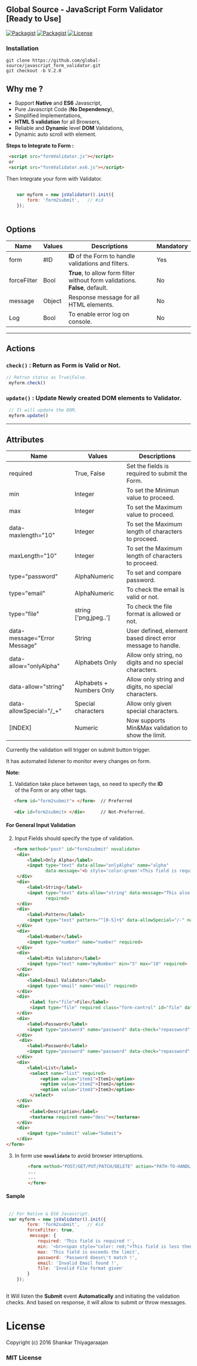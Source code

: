 ## Global Source - JavaScript Form Validator [Ready to Use] 


[![Packagist](https://img.shields.io/badge/JavaScript-Core-brightgreen.svg)](https://github.com/global-source/javascript_form_validator) [![Packagist](https://img.shields.io/badge/JavaScript-ES6-green.svg)](https://github.com/global-source/javascript_form_validator)  [![License](https://img.shields.io/badge/Build-V.2.0-blue.svg)](https://github.com/shankarThiyagaraajan/PHP_Migration/blob/master/LICENSE)


### Installation 

    git clone https://github.com/global-source/javascript_form_validator.git
    git checkout -b V.2.0

    
## Why me ?

  * Support **Native** and **ES6** Javascript,
  * Pure Javascript Code (**No Dependency**),
  * Simplified Implementations,
  * **HTML 5 validation** for all Browsers,
  * Reliable and **Dynamic** level **DOM** Validations,
  * Dynamic auto scroll with element.


**Steps to Integrate to Form :**

```html        
 <script src="formValidator.js"></script>
 or
 <script src="formValidator.es6.js"></script>
```

Then Integrate your form with Validator.

```javascript
    
    var myform = new jsValidator().init({
        form: 'form2submit',   // #id
    });
    
```
             

## Options

| Name        | Values          | Descriptions                                                                  | Mandatory |
| ----------- | --------------- | ----------------------------------------------------------------------------- | --------- |
| form        | #ID             | **ID** of the Form to  handle validations and filters.                        |    Yes    |
| forceFilter | Bool            | **True**, to allow form filter without form validations. **False**, default.  |    No     |
| message     | Object          | Response message for all HTML elements.                                       |    No     |
| Log         | Bool            | To enable error log on console.                                               |    No     |

---

## Actions

### `check()` : Return as Form is Valid or Not.

```javascript
// Retrun status as True|False.
 myform.check() 
```

### `update()` : Update Newly created DOM elements to Validator.

```javascript
 // It will update the DOM.
 myform.update() 
```
---

## Attributes

| Name              | Values          | Descriptions                                                                 |
| ----------------- | --------------- | ---------------------------------------------------------------------------- |
| required          |  True, False    | Set the fields is required to submit the Form.                               |
| min               |  Integer        | To set the Minimun value to proceed.                          |
| max               |  Integer        | To set the Maximum value to proceed.                          |
| data-maxlength="10" |  Integer        | To set the Maximum length of characters to proceed.                          |
| maxLength="10"     |  Integer        | To set the Maximum length of characters to proceed.                          |
| type="password"    |  AlphaNumeric   | To set and compare password.                                                 |
| type="email"       |  AlphaNumeric   | To check the email is valid or not.                                          |
| type="file"       |  string ['png,jpeg..']   | To check the file format is allowed or not.                                          |
| data-message="Error Message"| String | User defined, element based direct error message to handle.                 |
| data-allow="onlyAlpha"| Alphabets Only | Allow only string, no digits and no special characters.                      |
| data-allow="string"|  Alphabets + Numbers Only | Allow only string and digits, no special characters.                         |
| data-allowSpecial="/_+"| Special characters | Allow only given special characters.                                 |
| [INDEX]           |  Numeric        | Now supports Min&Max validation to show the limit.                           |
          
Currently the validation will trigger on submit button trigger.

It has automated listener to monitor every changes on form.

**Note:**

1. Validation take place between tags, so need to specify the **ID**  
   of the Form or any other tags.
   
```html
   <form id="form2submit"> </form>  // Preferred
           
   <div id=form2submit> </div>      // Not-Preferred.
```
           
 
#### For General Input Validation
           
2. Input Fields should specify the type of validation.
    
```html
   <form method="post" id="form2submit" novalidate>
    <div>
        <label>Only Alpha</label>
        <input type="text" data-allow="onlyAlpha" name="alpha"
               data-message="<b style='color:green'>This field is required.</b>" required>
    </div>
    <div>
        <label>String</label>
        <input type="text" data-allow="string" data-message="This also required." data-allowSpecial="+-" name="string"
               required>
    </div>
    <div>
        <label>Pattern</label>
        <input type="text" pattern="^[0-5]+$" data-allowSpecial="/-" name="pattern">
    </div>
    <div>
        <label>Number</label>
        <input type="number" name="number" required>
    </div>
    <div>
        <label>Min Validator</label>
        <input type="text" name="myNumber" min="5" max="10" required>
    </div>
    <div>
        <label>Email Validator</label>
        <input type="email" name="email" required>
    </div>
    <div>
         <label for="file">File</label>
         <input type="file" required class="form-control" id="file" data-extensions="png,jpeg,jpg" name="file">
    </div>
    <div>
        <label>Password</label>
        <input type="password" name="password" data-check="repassword" id="password" required>
    </div>
     <div>
        <label>Password</label>
        <input type="password" name="password" data-check="repassword" id="password" required>
    </div>
    <div>
        <label>List</label>
         <select name="list" required>
             <option value="item1">Item1</option>
             <option value="item2">Item2</option>
             <option value="item3">Item3</option>
         </select>
    </div>
    <div>
         <label>Description</label>
         <textarea required name="desc"></textarea>
    </div>
    <div>
        <input type="submit" value="Submit">
    </div>
</form>
```

3. In form use **`novalidate`** to avoid browser interuptions.
    
    ```html
         <form method="POST/GET/PUT/PATCH/DELETE" action="PATH-TO-HANDLE" id="form2submit" novalidate> 
         ...
         ...
         </form>
    ```
         
#### Sample

```javascript

 // For Native & ES6 Javascript.
 var myform = new jsValidator().init({
        form: 'form2submit',   // #id
        forceFilter: true,
         message: {
            required: 'This field is required !',
            min: '<br><span style="color: red;">This field is less then the limit</span>',
            max: 'This field is exceeds the limit',
            password: 'Password doesn\'t match !',
            email: 'Invalid Email found !',
            file: 'Invalid File format given'
        }
    });
    
```
           
It Will listen the **Submit** event **Automatically** and initiating the validation checks.
And based on response, it will allow to submit or throw messages.


License
===

Copyright (c) 2016 Shankar Thiyagaraajan

### MIT License

           
   
